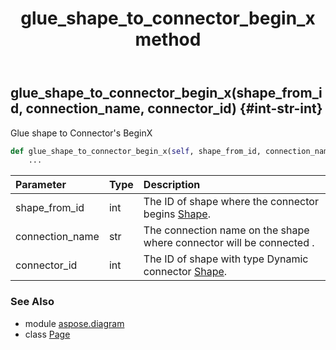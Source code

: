 ﻿---
title: glue_shape_to_connector_begin_x method
second_title: Aspose.Diagram for Python via .NET API References
description: 
type: docs
weight: 200
url: /python-net/aspose.diagram/page/glue_shape_to_connector_begin_x/
is_root: false
---

## glue_shape_to_connector_begin_x(shape_from_id, connection_name, connector_id) {#int-str-int}

Glue shape to Connector's BeginX



```python
def glue_shape_to_connector_begin_x(self, shape_from_id, connection_name, connector_id):
    ...
```


| Parameter | Type | Description |
| :- | :- | :- |
| shape_from_id | int | The ID of shape where the connector begins [Shape](/diagram/python-net/aspose.diagram/shape). |
| connection_name | str | The connection name on the shape where connector will be connected . |
| connector_id | int | The ID of shape with type Dynamic connector [Shape](/diagram/python-net/aspose.diagram/shape). |



### See Also
* module [aspose.diagram](../../)
* class [Page](/diagram/python-net/aspose.diagram/page)
